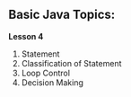 ## Basic Java Topics:

**Lesson 4**
01.	Statement 
02. Classification of Statement 
03. Loop Control
02. Decision Making
